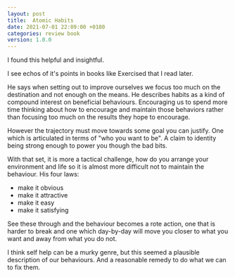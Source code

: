 ```yaml
---
layout: post
title:  Atomic Habits
date: 2021-07-01 22:09:00 +0100
categories: review book
version: 1.0.0
---
```


I found this helpful and insightful.

I see echos of it's points in books like Exercised that I read later.

He says when setting out to improve ourselves we focus too much on the destination and not enough on the means. He describes habits as a kind of compound interest on beneficial behaviours. Encouraging us to spend more time thinking about how to encourage and maintain those behaviors rather than focusing too much on the results they hope to encourage.

However the trajectory must move towards some goal you can justify. One which is articulated in terms of "who you want to be". A claim to identity being strong enough to power you though the bad bits.

With that set, it is more a tactical challenge, how do you arrange your environment and life so it is almost more difficult not to maintain the behaviour. His four laws:

- make it obvious
- make it attractive
- make it easy
- make it satisfying

See these through and the behaviour becomes a rote action, one that is harder to break and one which day-by-day will move you closer to what you want and away from what you do not.

I think self help can be a murky genre, but this seemed a plausible description of our behaviours.
And a reasonable remedy to do what we can to fix them.
